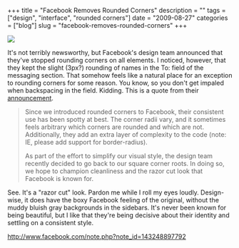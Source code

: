 +++
title = "Facebook Removes Rounded Corners"
description = ""
tags = ["design", "interface", "rounded corners"]
date = "2009-08-27"
categories = ["blog"]
slug = "facebook-removes-rounded-corners"
+++



  <div class="notebook-screenshot"><a href="http://www.facebook.com/note.php?note_id=143248897792"><img id='bluga-thumbnail-1880' class='bluga-thumbnail large' src='http://media.konigi.com/bluga/
wt4a96a9b2715c3.jpg'/></a></div><p>It's not terribly newsworthy, but Facebook's design team announced that they've stopped rounding corners on all elements. I noticed, however, that they kept the slight (3px?) rounding of names in the To: field of the messaging section. That somehow feels like a natural place for an exception to rounding corners for some reason. You know, so you don't get impaled when backspacing in the field. Kidding. This is a quote from their <a href="http://www.facebook.com/note.php?note_id=143248897792&amp;comments">announcement</a>.</p>
<blockquote><p>Since we introduced rounded corners to Facebook, their consistent use has been spotty at best. The corner radii vary, and it sometimes feels arbitrary which corners are rounded and which are not. Additionally, they add an extra layer of complexity to the code (note: IE, please add support for border-radius).</p>
<p>As part of the effort to simplify our visual style, the design team recently decided to go back to our square corner roots. In doing so, we hope to champion cleanliness and the razor cut look that Facebook is known for.</p></blockquote>
<p>See. It's a "razor cut" look. Pardon me while I roll my eyes loudly. Design-wise, it does have the boxy Facebook feeling of the original, without the muddy bluish gray backgrounds in the sidebars. It's never been known for being beautiful, but I like that they're being decisive about their identity and settling on a consistent style.</p>
    
  <a href="http://www.facebook.com/note.php?note_id=143248897792">http://www.facebook.com/note.php?note_id=143248897792</a>
